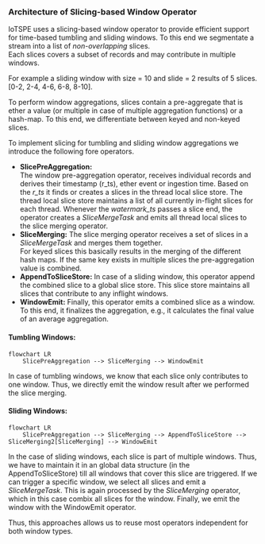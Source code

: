 ### Architecture of Slicing-based Window Operator

IoTSPE uses a slicing-based window operator to provide efficient support for time-based tumbling and sliding windows.
To this end we segmentate a stream into a list of *non-overlapping* slices.  
Each slices covers a subset of records and may contribute in multiple windows.

For example a sliding window with size = 10 and slide = 2 results of 5 slices.
[0-2, 2-4, 4-6, 6-8, 8-10].

To perform window aggregations, slices contain a pre-aggregate that is ether a value (or multiple in case of multiple aggregation functions) or a hash-map.
To this end, we differentiate between keyed and non-keyed slices.

To implement slicing for tumbling and sliding window aggregations we introduce the following fore operators.

- **SlicePreAggregation:**  
  The window pre-aggregation operator, receives individual records and derives their timestamp (r_ts), ether event or ingestion time.
  Based on the *r_ts* it finds or creates a slices in the thread local slice store. The thread local slice store maintains a list of all currently in-flight slices for each thread.
  Whenever the *watermark_ts* passes a slice end, the operator creates a *SliceMergeTask* and emits all thread local slices to the slice merging operator.
- **SliceMerging:**
  The slice merging operator receives a set of slices in a *SliceMergeTask* and merges them together.  
  For keyed slices this basically results in the merging of the different hash maps. If the same key exists in multiple slices the pre-aggregation value is combined.
- **AppendToSliceStore:**
  In case of a sliding window, this operator append the combined slice to a global slice store. This slice store maintains all slices that contribute to any inflight windows.
- **WindowEmit:** Finally, this operator emits a combined slice as a window. To this end, it finalizes the aggregation, e.g., it calculates the final value of an average aggregation.

#### Tumbling Windows:

```mermaid
flowchart LR
    SlicePreAggregation --> SliceMerging --> WindowEmit
```

In case of tumbling windows, we know that each slice only contributes to one window. 
Thus, we  directly emit the window result after we performed the slice merging.


#### Sliding Windows:

```mermaid
flowchart LR
    SlicePreAggregation --> SliceMerging --> AppendToSliceStore --> SliceMerging2[SliceMerging] --> WindowEmit
```

In the case of sliding windows, each slice is part of multiple windows.
Thus, we have to maintain it in an global data structure (in the AppendToSliceStore) till all windows that cover this slice are triggered.
If we can trigger a specific window, we select all slices and emit a *SliceMergeTask*. 
This is again processed by the *SliceMerging* operator, which in this case combix all slices for the window.
Finally, we emit the window with the WindowEmit operator.

Thus, this approaches allows us to reuse most operators independent for both window types.